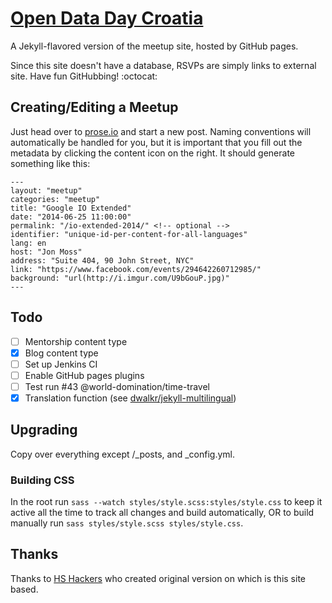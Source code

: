 # [Open Data Day Croatia](http://odd.codeforcroatia.org/)

A Jekyll-flavored version of the meetup site, hosted by GitHub pages.

Since this site doesn't have a database, RSVPs are simply links to external site. Have fun GitHubbing! :octocat:

## Creating/Editing a Meetup

Just head over to [prose.io](https://prose.io/#codeforcroatia/opendataday/tree/gh-pages) and start a new post. Naming conventions will automatically be handled for you, but it is important that you fill out the metadata by clicking the content icon on the right. It should generate something like this:

````
---
layout: "meetup"
categories: "meetup"
title: "Google IO Extended"
date: "2014-06-25 11:00:00"
permalink: "/io-extended-2014/" <!-- optional -->
identifier: "unique-id-per-content-for-all-languages"
lang: en
host: "Jon Moss"
address: "Suite 404, 90 John Street, NYC"
link: "https://www.facebook.com/events/294642260712985/"
background: "url(http://i.imgur.com/U9bGouP.jpg)"
---
````

## Todo

- [ ] Mentorship content type
- [x] Blog content type
- [ ] Set up Jenkins CI
- [ ] Enable GitHub pages plugins
- [ ] Test run #43 @world-domination/time-travel
- [x] Translation function (see [dwalkr/jekyll-multilingual](https://github.com/dwalkr/jekyll-multilingual))

## Upgrading

Copy over everything except /_posts, and _config.yml.

### Building CSS

In the root run `sass --watch styles/style.scss:styles/style.css` to keep it active all the time to track all changes and build automatically, OR to build manually run `sass styles/style.scss styles/style.css`.

## Thanks

Thanks to [HS Hackers](http://nyc.hshackers.org/) who created original version on which is this site based.
